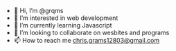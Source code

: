 - 👋 Hi, I’m @grqms
- 👀 I’m interested in web development
- 🌱 I’m currently learning Javascript
- 💞️ I’m looking to collaborate on wesbites and programs
- 📫 How to reach me chris.grams12803@gmail.com

<!---
grqms/grqms is a ✨ special ✨ repository because its `README.md` (this file) appears on your GitHub profile.
You can click the Preview link to take a look at your changes.
--->
